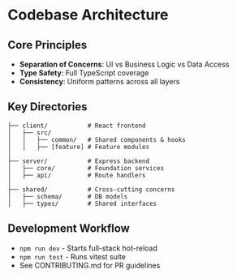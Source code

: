 # Codebase Architecture

## Core Principles
- **Separation of Concerns**: UI vs Business Logic vs Data Access
- **Type Safety**: Full TypeScript coverage
- **Consistency**: Uniform patterns across all layers

## Key Directories
```
├── client/           # React frontend
│   ├── src/
│   │   ├── common/   # Shared components & hooks
│   │   ├── [feature] # Feature modules
│
├── server/           # Express backend
│   ├── core/         # Foundation services
│   ├── api/          # Route handlers
│
├── shared/           # Cross-cutting concerns
│   ├── schema/       # DB models
│   ├── types/        # Shared interfaces
```

## Development Workflow
- `npm run dev` - Starts full-stack hot-reload
- `npm run test` - Runs vitest suite
- See CONTRIBUTING.md for PR guidelines
